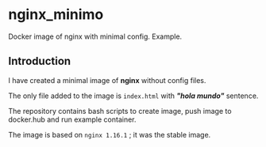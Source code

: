# nginx_minimo
Docker image of nginx with minimal config. Example.



## Introduction



I have created a minimal image of **nginx** without config files. 

The only file added to the image is ```index.html``` with ***"hola mundo"*** sentence.



The repository contains bash scripts to create image, push image to docker.hub and run example container.

The image is based on ```nginx 1.16.1``` ; it was the stable image.